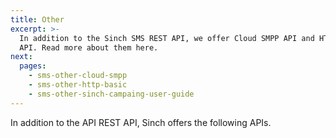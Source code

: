 ```yaml
---
title: Other
excerpt: >-
  In addition to the Sinch SMS REST API, we offer Cloud SMPP API and HTTP Basic
  API. Read more about them here.
next:
  pages:
    - sms-other-cloud-smpp
    - sms-other-http-basic
    - sms-other-sinch-campaing-user-guide
---
```

In addition to the API REST API, Sinch offers the following APIs.
